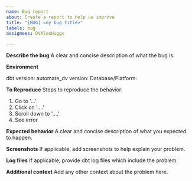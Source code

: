 ```yaml
---
name: Bug report
about: Create a report to help us improve
title: "[BUG] <my bug title>"
labels: bug
assignees: DVAlexHiggs

---
```


**Describe the bug**
A clear and concise description of what the bug is.

**Environment**

dbt version: 
automate_dv version: 
Database/Platform:  

**To Reproduce**
Steps to reproduce the behavior:
1. Go to '...'
2. Click on '....'
3. Scroll down to '....'
4. See error

**Expected behavior**
A clear and concise description of what you expected to happen.

**Screenshots**
If applicable, add screenshots to help explain your problem.

**Log files**
If applicable, provide dbt log files which include the problem.

**Additional context**
Add any other context about the problem here.
